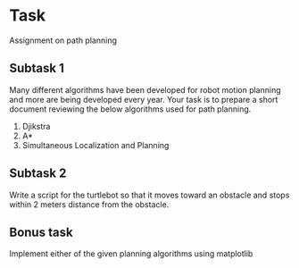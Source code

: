 # Task

Assignment on path planning

## Subtask 1

Many different algorithms have been developed for robot motion planning and more are being developed every year. Your task is to prepare a short document reviewing the below algorithms used for path planning.

1. Djikstra
2. A*
3. Simultaneous Localization and Planning

## Subtask 2

Write a script for the turtlebot so that it moves toward an obstacle and stops within 2 meters distance from the obstacle.

## Bonus task

Implement either of the given planning algorithms using matplotlib